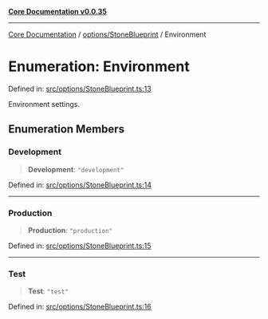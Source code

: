 [**Core Documentation v0.0.35**](../../../README.md)

***

[Core Documentation](../../../modules.md) / [options/StoneBlueprint](../README.md) / Environment

# Enumeration: Environment

Defined in: [src/options/StoneBlueprint.ts:13](https://github.com/stonemjs/core/blob/83759020101bdf94fc7c7a0d8609e63689d57c0f/src/options/StoneBlueprint.ts#L13)

Environment settings.

## Enumeration Members

### Development

> **Development**: `"development"`

Defined in: [src/options/StoneBlueprint.ts:14](https://github.com/stonemjs/core/blob/83759020101bdf94fc7c7a0d8609e63689d57c0f/src/options/StoneBlueprint.ts#L14)

***

### Production

> **Production**: `"production"`

Defined in: [src/options/StoneBlueprint.ts:15](https://github.com/stonemjs/core/blob/83759020101bdf94fc7c7a0d8609e63689d57c0f/src/options/StoneBlueprint.ts#L15)

***

### Test

> **Test**: `"test"`

Defined in: [src/options/StoneBlueprint.ts:16](https://github.com/stonemjs/core/blob/83759020101bdf94fc7c7a0d8609e63689d57c0f/src/options/StoneBlueprint.ts#L16)
